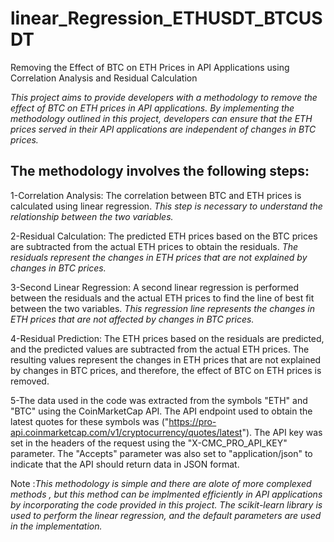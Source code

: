 # linear_Regression_ETHUSDT_BTCUSDT
Removing the Effect of BTC on ETH Prices in API Applications using Correlation Analysis and Residual Calculation

_This project aims to provide developers with a methodology to remove the effect of BTC on ETH prices in API applications. By implementing the methodology outlined in this project, developers can ensure that the ETH prices served in their API applications are independent of changes in BTC prices._

## The methodology involves the following steps:

1-Correlation Analysis: The correlation between BTC and ETH prices is calculated using linear regression. 
_This step is necessary to understand the relationship between the two variables._

2-Residual Calculation: The predicted ETH prices based on the BTC prices are subtracted from the actual ETH prices to obtain the residuals.
_The residuals represent the changes in ETH prices that are not explained by changes in BTC prices._

3-Second Linear Regression: A second linear regression is performed between the residuals and the actual ETH prices to find the line of best fit between the two variables. 
_This regression line represents the changes in ETH prices that are not affected by changes in BTC prices._

4-Residual Prediction: The ETH prices based on the residuals are predicted, and the predicted values are subtracted from the actual ETH prices. The resulting values represent the changes in ETH prices that are not explained by changes in BTC prices, and therefore, the effect of BTC on ETH prices is removed.

5-The data used in the code was extracted from the symbols "ETH" and "BTC" using the CoinMarketCap API. The API endpoint used to obtain the latest quotes for these symbols was ("https://pro-api.coinmarketcap.com/v1/cryptocurrency/quotes/latest"). The API key was set in the headers of the request using the "X-CMC_PRO_API_KEY" parameter. The "Accepts" parameter was also set to "application/json" to indicate that the API should return data in JSON format.


Note :_This methodology is simple and there are alote of more complexed methods , but this method can be implmented efficiently in API applications by incorporating the code provided in this project. The scikit-learn library is used to perform the linear regression, and the default parameters are used in the implementation._

